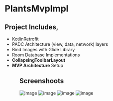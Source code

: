 # PlantsMvpImpl

## Project Includes,
<ul>
  <li>Kotlin</
  <li>Retrofit</li>
  <li>PADC Atchitecture (view, data, network) layers</li>
  <li>Bind Images with Glide Library</li>
  <li>Room Database Implementations</li>
  <li><b>CollapsingToolbarLayout</b></li>
  <li><b>MVP Architecture</b> Setup</li>
<ul>
  
## Screenshoots
![image](https://drive.google.com/uc?export=view&id=13Xe_S4j5geSMBaBATOEVaTjumCyz_NgH) 
![image](https://drive.google.com/uc?export=view&id=1wNYyXh7hX839qWF6YYSXNbsE0PvYwjpR)
![image](https://drive.google.com/uc?export=view&id=1h5kv8naATqjzDwg4TdTBi4RX_t2URsd8) 
![image](https://drive.google.com/uc?export=view&id=1mRmW-9QzcCl9KJY5xozZXE8-D13mt28u)

